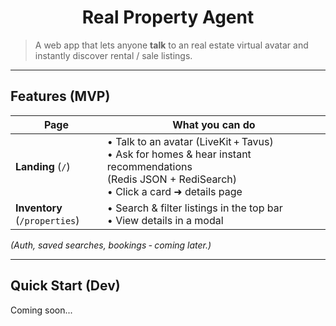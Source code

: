 <h1 align="center"> Real Property Agent </h1>

> A web app that lets anyone **talk** to an real estate virtual avatar and instantly
> discover rental / sale listings.  

---

## Features (MVP)

| Page | What you can do |
|------|-----------------|
| **Landing** (`/`) | • Talk to an avatar (LiveKit + Tavus) <br>• Ask for homes & hear instant recommendations (Redis JSON + RediSearch)<br>• Click a card ➜ details page |
| **Inventory** (`/properties`) | • Search & filter listings in the top bar <br>• View details in a modal |

*(Auth, saved searches, bookings ‑ coming later.)*

---

## Quick Start (Dev)

Coming soon...
